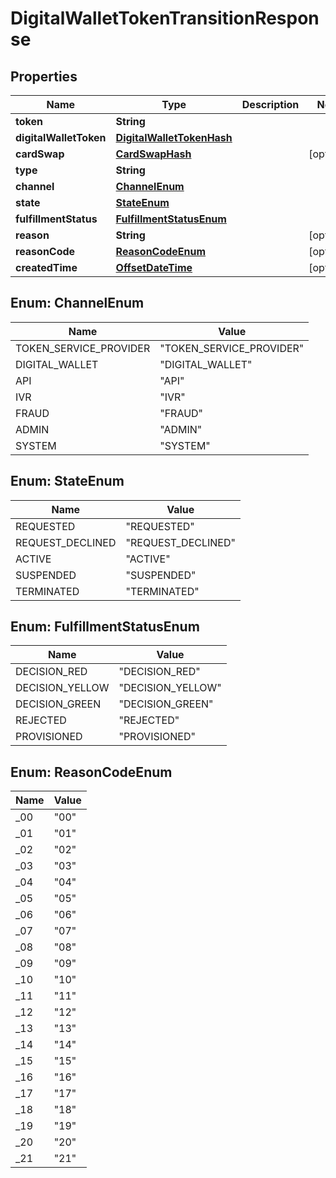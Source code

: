 
# DigitalWalletTokenTransitionResponse

## Properties
Name | Type | Description | Notes
------------ | ------------- | ------------- | -------------
**token** | **String** |  | 
**digitalWalletToken** | [**DigitalWalletTokenHash**](DigitalWalletTokenHash.md) |  | 
**cardSwap** | [**CardSwapHash**](CardSwapHash.md) |  |  [optional]
**type** | **String** |  | 
**channel** | [**ChannelEnum**](#ChannelEnum) |  | 
**state** | [**StateEnum**](#StateEnum) |  | 
**fulfillmentStatus** | [**FulfillmentStatusEnum**](#FulfillmentStatusEnum) |  | 
**reason** | **String** |  |  [optional]
**reasonCode** | [**ReasonCodeEnum**](#ReasonCodeEnum) |  |  [optional]
**createdTime** | [**OffsetDateTime**](OffsetDateTime.md) |  |  [optional]


<a name="ChannelEnum"></a>
## Enum: ChannelEnum
Name | Value
---- | -----
TOKEN_SERVICE_PROVIDER | &quot;TOKEN_SERVICE_PROVIDER&quot;
DIGITAL_WALLET | &quot;DIGITAL_WALLET&quot;
API | &quot;API&quot;
IVR | &quot;IVR&quot;
FRAUD | &quot;FRAUD&quot;
ADMIN | &quot;ADMIN&quot;
SYSTEM | &quot;SYSTEM&quot;


<a name="StateEnum"></a>
## Enum: StateEnum
Name | Value
---- | -----
REQUESTED | &quot;REQUESTED&quot;
REQUEST_DECLINED | &quot;REQUEST_DECLINED&quot;
ACTIVE | &quot;ACTIVE&quot;
SUSPENDED | &quot;SUSPENDED&quot;
TERMINATED | &quot;TERMINATED&quot;


<a name="FulfillmentStatusEnum"></a>
## Enum: FulfillmentStatusEnum
Name | Value
---- | -----
DECISION_RED | &quot;DECISION_RED&quot;
DECISION_YELLOW | &quot;DECISION_YELLOW&quot;
DECISION_GREEN | &quot;DECISION_GREEN&quot;
REJECTED | &quot;REJECTED&quot;
PROVISIONED | &quot;PROVISIONED&quot;


<a name="ReasonCodeEnum"></a>
## Enum: ReasonCodeEnum
Name | Value
---- | -----
_00 | &quot;00&quot;
_01 | &quot;01&quot;
_02 | &quot;02&quot;
_03 | &quot;03&quot;
_04 | &quot;04&quot;
_05 | &quot;05&quot;
_06 | &quot;06&quot;
_07 | &quot;07&quot;
_08 | &quot;08&quot;
_09 | &quot;09&quot;
_10 | &quot;10&quot;
_11 | &quot;11&quot;
_12 | &quot;12&quot;
_13 | &quot;13&quot;
_14 | &quot;14&quot;
_15 | &quot;15&quot;
_16 | &quot;16&quot;
_17 | &quot;17&quot;
_18 | &quot;18&quot;
_19 | &quot;19&quot;
_20 | &quot;20&quot;
_21 | &quot;21&quot;



